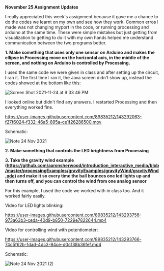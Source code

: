 **November 25 Assignment Updates**

I really appreciated this week's assignment because it gave me a chance to do the codes we learnt on my own and see how they work. Common erros I made was not changing myport in the code, or running processing and arduino at the same time. These were simple mistakes but just getting from visualization to getting to do it with my own hands helped me understand communication between the two programs better. 

**1. Make something that uses only one sensor on Arduino and makes the ellipse in Processing move on the horizontal axis, in the middle of the screen, and nothing on Arduino is controlled by Processing.** 

I used the same code we were given in class and after setting up the circuit, I ran it. The first time I ran it, the Java screen didn't show up, instead the codes showed at the bottom like this: 

![Screen Shot 2021-11-24 at 9 33 46 PM](https://user-images.githubusercontent.com/89835212/143291978-77641cd1-5914-4fb5-a1eb-76803e22b7ea.png)

I looked online but didn't find any answers. I restarted Processing and then everything worked fine. 


https://user-images.githubusercontent.com/89835212/143292063-f27f6024-f332-46a5-895a-ce1f26286500.mov

Schematic:

![Note 24 Nov 2021](https://user-images.githubusercontent.com/89835212/143295832-a5deb45e-a5df-432c-a8ea-f79bc1bbae0b.jpg)


**2. Make something that controls the LED brightness from Processing**


**3. Take the gravity wind example (https://github.com/aaronsherwood/introduction_interactive_media/blob/master/processingExamples/gravityExamples/gravityWind/gravityWind.pde) and make it so every time the ball bounces one led lights up and then turns off, and you can control the wind from one analog sensor**

For this example, I used the code we worked with in class too. And it worked fairly easily.

Video for LED lights blinking: 

https://user-images.githubusercontent.com/89835212/143293756-973a63b3-ceda-40d9-b850-7229e7822644.mp4


Video for controlling wind with potentiometer: 

https://user-images.githubusercontent.com/89835212/143293766-74c5f62b-1dad-4dc3-94ce-d0c138b36fef.mp4

Schematic: 

![Note 24 Nov 2021 (2)](https://user-images.githubusercontent.com/89835212/143295818-4a048dbb-13d1-46b4-b48a-f64c2a80e85b.jpg)






